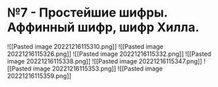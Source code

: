 # №7 - Простейшие шифры. Аффинный шифр, шифр Хилла.

![[Pasted image 20221216115310.png]]
![[Pasted image 20221216115326.png]]
![[Pasted image 20221216115332.png]]
![[Pasted image 20221216115338.png]]
![[Pasted image 20221216115347.png]]
![[Pasted image 20221216115353.png]]
![[Pasted image 20221216115359.png]]
